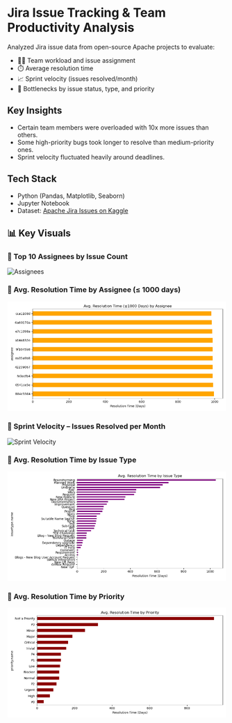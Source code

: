 # Jira Issue Tracking & Team Productivity Analysis

Analyzed Jira issue data from open-source Apache projects to evaluate:
- 🧑‍💻 Team workload and issue assignment
- ⏱️ Average resolution time
- 📈 Sprint velocity (issues resolved/month)
- 🐞 Bottlenecks by issue status, type, and priority

## Key Insights
- Certain team members were overloaded with 10x more issues than others.
- Some high-priority bugs took longer to resolve than medium-priority ones.
- Sprint velocity fluctuated heavily around deadlines.

## Tech Stack
- Python (Pandas, Matplotlib, Seaborn)
- Jupyter Notebook
- Dataset: [Apache Jira Issues on Kaggle](https://www.kaggle.com/datasets)

## 📊 Key Visuals

### 🔹 Top 10 Assignees by Issue Count
![Assignees](assignee_issue_count.png)

### 🔹 Avg. Resolution Time by Assignee (≤ 1000 days)
![Avg Resolution by Assignee](avg_resolution_per_assignee.png)

### 🔹 Sprint Velocity – Issues Resolved per Month
![Sprint Velocity](sprint_velocity.png)

### 🔹 Avg. Resolution Time by Issue Type
![Issue Type](issue_type_resolution.png)

### 🔹 Avg. Resolution Time by Priority
![Priority](priority_resolution.png)

